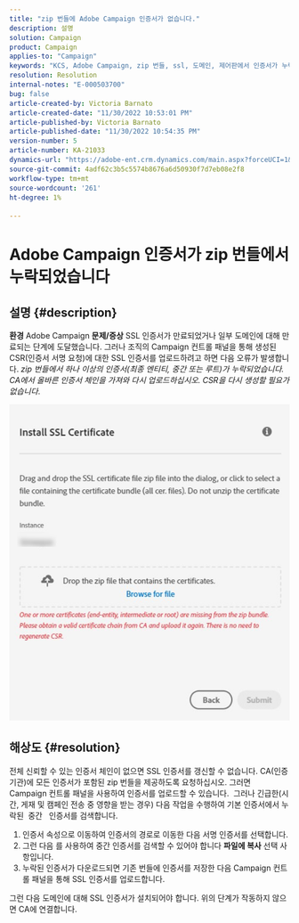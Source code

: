 ```yaml
---
title: "zip 번들에 Adobe Campaign 인증서가 없습니다."
description: 설명
solution: Campaign
product: Campaign
applies-to: "Campaign"
keywords: "KCS, Adobe Campaign, zip 번들, ssl, 도메인, 제어판에서 인증서가 누락되었습니다."
resolution: Resolution
internal-notes: "E-000503700"
bug: false
article-created-by: Victoria Barnato
article-created-date: "11/30/2022 10:53:01 PM"
article-published-by: Victoria Barnato
article-published-date: "11/30/2022 10:54:35 PM"
version-number: 5
article-number: KA-21033
dynamics-url: "https://adobe-ent.crm.dynamics.com/main.aspx?forceUCI=1&pagetype=entityrecord&etn=knowledgearticle&id=99e853bb-0171-ed11-9561-6045bd006a22"
source-git-commit: 4adf62c3b5c5574b8676a6d50930f7d7eb08e2f8
workflow-type: tm+mt
source-wordcount: '261'
ht-degree: 1%

---
```


# Adobe Campaign 인증서가 zip 번들에서 누락되었습니다

## 설명 {#description}

<b>환경</b>
Adobe Campaign
<b>문제/증상</b>
SSL 인증서가 만료되었거나 일부 도메인에 대해 만료되는 단계에 도달했습니다. 그러나 조직의 Campaign 컨트롤 패널을 통해 생성된 CSR(인증서 서명 요청)에 대한 SSL 인증서를 업로드하려고 하면 다음 오류가 발생합니다. *zip 번들에서 하나 이상의 인증서(최종 엔티티, 중간 또는 루트)가 누락되었습니다. CA에서 올바른 인증서 체인을 가져와 다시 업로드하십시오. CSR을 다시 생성할 필요가 없습니다*.


![](assets/___9ae853bb-0171-ed11-9561-6045bd006a22___.png)


## 해상도 {#resolution}


전체 신뢰할 수 있는 인증서 체인이 없으면 SSL 인증서를 갱신할 수 없습니다. CA(인증 기관)에 모든 인증서가 포함된 zip 번들을 제공하도록 요청하십시오. 그러면 Campaign 컨트롤 패널을 사용하여 인증서를 업로드할 수 있습니다.  그러나 긴급한(시간, 게재 및 캠페인 전송 중 영향을 받는 경우) 다음 작업을 수행하여 기본 인증서에서 누락된 &#x200B; 중간 &#x200B; &#x200B; 인증서를 &#x200B; 검색합니다.

1. 인증서 속성으로 이동하여 인증서의 경로로 이동한 다음 서명 인증서를 선택합니다.
2. 그런 다음 를 사용하여 중간 인증서를 검색할 수 있어야 합니다 <b>파일에 복사</b> 선택 사항입니다.
3. 누락된 인증서가 다운로드되면 기존 번들에 인증서를 저장한 다음 Campaign 컨트롤 패널을 통해 SSL 인증서를 업로드합니다.


그런 다음 도메인에 대해 SSL 인증서가 설치되어야 합니다. 위의 단계가 작동하지 않으면 CA에 연결합니다.
